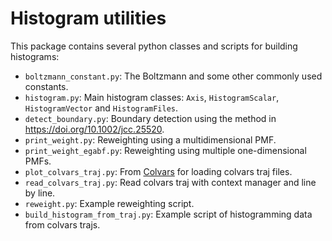 # Histogram utilities

This package contains several python classes and scripts for building histograms:
* `boltzmann_constant.py`: The Boltzmann and some other commonly used constants.
* `histogram.py`: Main histogram classes: `Axis`, `HistogramScalar`, `HistogramVector` and `HistogramFiles`.
* `detect_boundary.py`: Boundary detection using the method in https://doi.org/10.1002/jcc.25520.
* `print_weight.py`: Reweighting using a multidimensional PMF.
* `print_weight_egabf.py`: Reweighting using multiple one-dimensional PMFs.
* `plot_colvars_traj.py`: From [Colvars](https://github.com/Colvars/colvars/) for loading colvars traj files.
* `read_colvars_traj.py`: Read colvars traj with context manager and line by line.
* `reweight.py`: Example reweighting script.
* `build_histogram_from_traj.py`: Example script of histogramming data from colvars trajs.
